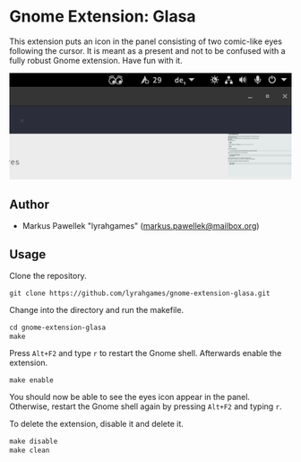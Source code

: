 # Gnome Extension: Glasa

This extension puts an icon in the panel consisting of two comic-like eyes following the cursor.
It is meant as a present and not to be confused with a fully robust Gnome extension.
Have fun with it.

![Screenshot](docs/images/screenshot.png)

## Author

- Markus Pawellek "lyrahgames" (markus.pawellek@mailbox.org)

## Usage

Clone the repository.

    git clone https://github.com/lyrahgames/gnome-extension-glasa.git

Change into the directory and run the makefile.

    cd gnome-extension-glasa
    make

Press `Alt+F2` and type `r` to restart the Gnome shell.
Afterwards enable the extension.

    make enable

You should now be able to see the eyes icon appear in the panel.
Otherwise, restart the Gnome shell again by pressing `Alt+F2` and typing `r`.

To delete the extension, disable it and delete it.

    make disable
    make clean

